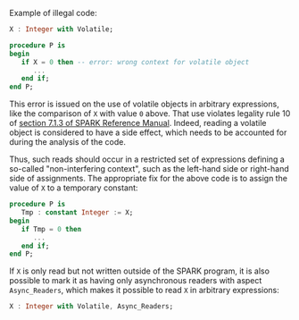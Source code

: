 Example of illegal code:

```ada
X : Integer with Volatile;

procedure P is
begin
   if X = 0 then -- error: wrong context for volatile object
      ...
   end if;
end P;
```

This error is issued on the use of volatile objects in arbitrary expressions,
like the comparison of `X` with value `0` above. That use violates legality
rule 10 of [section 7.1.3 of SPARK Reference Manual]. Indeed, reading a volatile
object is considered to have a side effect, which needs to be accounted for
during the analysis of the code.

Thus, such reads should occur in a restricted set of expressions defining
a so-called "non-interfering context", such as the
left-hand side or right-hand side of assignments. The appropriate fix for the
above code is to assign the value of `X` to a temporary constant:

```ada
procedure P is
   Tmp : constant Integer := X;
begin
   if Tmp = 0 then
      ...
   end if;
end P;
```

If `X` is only read but not written outside of the SPARK program, it is also
possible to mark it as having only asynchronous readers with aspect
`Async_Readers`, which makes it possible to read `X` in arbitrary expressions:

```ada
X : Integer with Volatile, Async_Readers;
```

[section 7.1.3 of SPARK Reference Manual]:
https://docs.adacore.com/live/wave/spark2014/html/spark2014_rm/packages.html#external-state-variables-and-types
